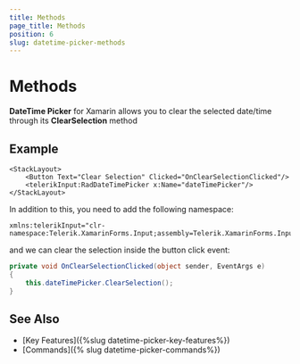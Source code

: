 ```yaml
---
title: Methods
page_title: Methods
position: 6
slug: datetime-picker-methods
---
```


# Methods

**DateTime Picker** for Xamarin allows you to clear the selected date/time through its **ClearSelection** method

## Example

```XAML
<StackLayout>
    <Button Text="Clear Selection" Clicked="OnClearSelectionClicked"/>
    <telerikInput:RadDateTimePicker x:Name="dateTimePicker"/>
</StackLayout>
```

In addition to this, you need to add the following namespace:

```XAML
xmlns:telerikInput="clr-namespace:Telerik.XamarinForms.Input;assembly=Telerik.XamarinForms.Input"
```

and we can clear the selection inside the button click event:

```C#
private void OnClearSelectionClicked(object sender, EventArgs e)
{
    this.dateTimePicker.ClearSelection();
}
```

## See Also

- [Key Features]({%slug datetime-picker-key-features%})
- [Commands]({% slug datetime-picker-commands%})